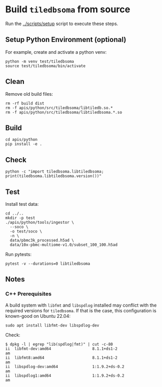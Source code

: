 # Build `tiledbsoma` from source

Run the [../scripts/setup](../scripts/setup) script to execute these steps.

## Setup Python Environment (optional)

For example, create and activate a python venv:
```
python -m venv test/tiledbsoma
source test/tiledbsoma/bin/activate
```

## Clean

Remove old build files:
```
rm -rf build dist
rm -f apis/python/src/tiledbsoma/libtiledb.so.*
rm -f apis/python/src/tiledbsoma/libtiledbsoma.*.so
```

## Build

```
cd apis/python
pip install -e .
```

## Check

```
python -c "import tiledbsoma.libtiledbsoma; print(tiledbsoma.libtiledbsoma.version())"
```

## Test

Install test data:
```
cd ../..
mkdir -p test
./apis/python/tools/ingestor \
  --soco \
  -o test/soco \
  -n \
  data/pbmc3k_processed.h5ad \
  data/10x-pbmc-multiome-v1.0/subset_100_100.h5ad
```

Run pytests:
```
pytest -v --durations=0 libtiledbsoma
```

## Notes

### C++ Prerequisites

A build system with `libfmt` and `libspdlog` installed may conflict with the required versions for `tiledbsoma`. If that is the case, this configuration is known-good on Ubuntu 22.04:

```
sudo apt install libfmt-dev libspdlog-dev
```

Check:

```
$ dpkg -l | egrep "lib(spdlog|fmt)" | cut -c-80
ii  libfmt-dev:amd64                  8.1.1+ds1-2                             am
ii  libfmt8:amd64                     8.1.1+ds1-2                             am
ii  libspdlog-dev:amd64               1:1.9.2+ds-0.2                          am
ii  libspdlog1:amd64                  1:1.9.2+ds-0.2                          am
```
